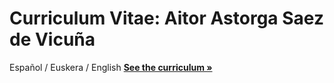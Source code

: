 # Curriculum Vitae: Aitor Astorga Saez de Vicuña
Español / Euskera / English
<a href="https://aitorastorga.github.io/cv"><strong>See the curriculum »</strong></a>